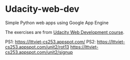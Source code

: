 Udacity-web-dev
===============

Simple Python web apps using Google App Engine

The exercises are from [Udacity Web Development course](https://www.udacity.com/course/cs253).

PS1: https://lttviet-cs253.appspot.com/
PS2: https://lttviet-cs253.appspot.com/unit2/rot13
     https://lttviet-cs253.appspot.com/unit2/signup

